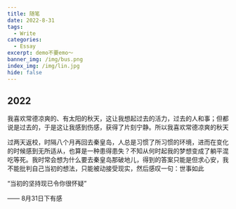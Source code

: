 ```yaml
---
title: 随笔
date: 2022-8-31
tags:
  - Write
categories:
  - Essay
excerpt: demo不要emo～
banner_img: /img/bus.png
index_img: /img/lin.jpg
hide: false
---
```


## 2022

我喜欢常德凉爽的、有太阳的秋天，这让我想起过去的活力，过去的人和事；但都说是过去的，于是这让我感到伤感，获得了片刻宁静。所以我喜欢常德凉爽的秋天

过两天返校，时隔八个月再回去秦皇岛，人总是习惯了所习惯的环境，进而在变化的时候感到无所适从，也算是一种患得患失？不知从何时起我的梦想变成了躺平混吃等死。我时常会想为什么要去秦皇岛那破地儿，得到的答案只能是但求心安，我不能批判自己当初的想法，只能被动接受现实，然后感叹一句：世事如此

“当初的坚持现已令你很怀疑”

—— 8月31日下有感
